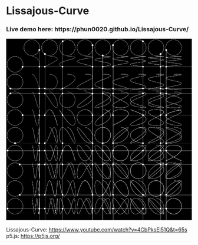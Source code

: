 # Lissajous-Curve

<h3> Live demo here: https://phun0020.github.io/Lissajous-Curve/ </h3>

![alt text](https://raw.githubusercontent.com/phun0020/Lissajous-Curve/master/curve.PNG)

Lissajous-Curve: https://www.youtube.com/watch?v=4CbPksEl51Q&t=65s
p5.js: https://p5js.org/
